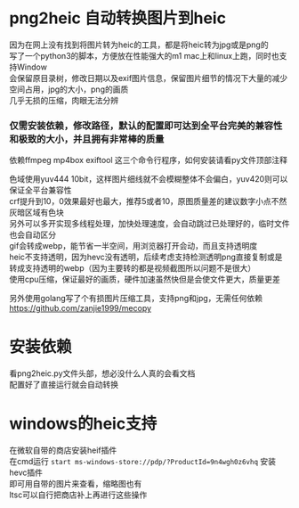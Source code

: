 # png2heic 自动转换图片到heic
因为在网上没有找到将图片转为heic的工具，都是将heic转为jpg或是png的  
写了一个python3的脚本，方便放在性能强大的m1 mac上和linux上跑，同时也支持Window  
会保留原目录树，修改日期以及exif图片信息，保留图片细节的情况下大量的减少空间占用，jpg的大小，png的画质  
几乎无损的压缩，肉眼无法分辨  

### 仅需安装依赖，修改路径，默认的配置即可达到全平台完美的兼容性和极致的大小，并且拥有非常棒的质量  
依赖ffmpeg mp4box exiftool 这三个命令行程序，如何安装请看py文件顶部注释

色域使用yuv444 10bit，这样图片细线就不会模糊整体不会偏白，yuv420则可以保证全平台兼容性  
crf提升到10，0效果最好也最大，推荐5或者10，原图质量差的建议数字小点不然灰暗区域有色块  
另外可以多开实现多线程处理，加快处理速度，会自动跳过已处理好的，临时文件也会自动区分  
gif会转成webp，能节省一半空间，用浏览器打开会动，而且支持透明度  
heic不支持透明，因为hevc没有透明，后续考虑支持检测透明png直接复制或是转成支持透明的webp（因为主要转的都是视频截图所以问题不是很大）  
使用cpu压缩，保证最好的画质，硬件加速虽然快但是会使文件更大，质量更差

另外使用golang写了个有损图片压缩工具，支持png和jpg，无需任何依赖  
https://github.com/zanjie1999/mecopy

# 安装依赖
看png2heic.py文件头部，想必没什么人真的会看文档  
配置好了直接运行就会自动转换

# windows的heic支持
在微软自带的商店安装heif插件  
在cmd运行 `start ms-windows-store://pdp/?ProductId=9n4wgh0z6vhq` 安装hevc插件  
即可用自带的图片来查看，缩略图也有  
ltsc可以自行把商店补上再进行这些操作
